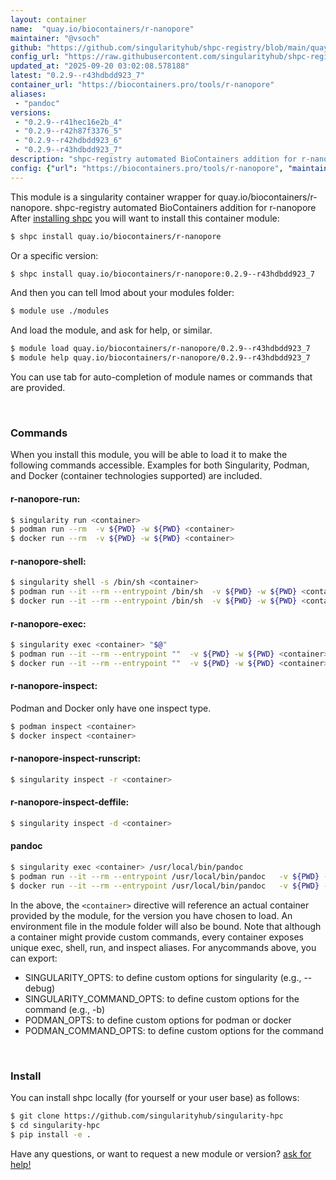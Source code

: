```yaml
---
layout: container
name:  "quay.io/biocontainers/r-nanopore"
maintainer: "@vsoch"
github: "https://github.com/singularityhub/shpc-registry/blob/main/quay.io/biocontainers/r-nanopore/container.yaml"
config_url: "https://raw.githubusercontent.com/singularityhub/shpc-registry/main/quay.io/biocontainers/r-nanopore/container.yaml"
updated_at: "2025-09-20 03:02:08.578188"
latest: "0.2.9--r43hdbdd923_7"
container_url: "https://biocontainers.pro/tools/r-nanopore"
aliases:
 - "pandoc"
versions:
 - "0.2.9--r41hec16e2b_4"
 - "0.2.9--r42h87f3376_5"
 - "0.2.9--r42hdbdd923_6"
 - "0.2.9--r43hdbdd923_7"
description: "shpc-registry automated BioContainers addition for r-nanopore"
config: {"url": "https://biocontainers.pro/tools/r-nanopore", "maintainer": "@vsoch", "description": "shpc-registry automated BioContainers addition for r-nanopore", "latest": {"0.2.9--r43hdbdd923_7": "sha256:3a86d2807d3685d8a4ac023112936b6772cd075d7932c03d203602ac8d8b8696"}, "tags": {"0.2.9--r41hec16e2b_4": "sha256:0a20e89f63ffa07a5d187168ca622610a3c5eff97d5921b5df93ccb543558d23", "0.2.9--r42h87f3376_5": "sha256:f68cf156a5b5f9ff5c8ebc0e907ee86f8ac9f6917c60e05586dd5796847ed685", "0.2.9--r42hdbdd923_6": "sha256:2d16ab736cf27a19a966871b27d67f5d49ece9724fd12282c3a43370fe01527a", "0.2.9--r43hdbdd923_7": "sha256:3a86d2807d3685d8a4ac023112936b6772cd075d7932c03d203602ac8d8b8696"}, "docker": "quay.io/biocontainers/r-nanopore", "aliases": {"pandoc": "/usr/local/bin/pandoc"}}
---
```


This module is a singularity container wrapper for quay.io/biocontainers/r-nanopore.
shpc-registry automated BioContainers addition for r-nanopore
After [installing shpc](#install) you will want to install this container module:


```bash
$ shpc install quay.io/biocontainers/r-nanopore
```

Or a specific version:

```bash
$ shpc install quay.io/biocontainers/r-nanopore:0.2.9--r43hdbdd923_7
```

And then you can tell lmod about your modules folder:

```bash
$ module use ./modules
```

And load the module, and ask for help, or similar.

```bash
$ module load quay.io/biocontainers/r-nanopore/0.2.9--r43hdbdd923_7
$ module help quay.io/biocontainers/r-nanopore/0.2.9--r43hdbdd923_7
```

You can use tab for auto-completion of module names or commands that are provided.

<br>

### Commands

When you install this module, you will be able to load it to make the following commands accessible.
Examples for both Singularity, Podman, and Docker (container technologies supported) are included.

#### r-nanopore-run:

```bash
$ singularity run <container>
$ podman run --rm  -v ${PWD} -w ${PWD} <container>
$ docker run --rm  -v ${PWD} -w ${PWD} <container>
```

#### r-nanopore-shell:

```bash
$ singularity shell -s /bin/sh <container>
$ podman run --it --rm --entrypoint /bin/sh  -v ${PWD} -w ${PWD} <container>
$ docker run --it --rm --entrypoint /bin/sh  -v ${PWD} -w ${PWD} <container>
```

#### r-nanopore-exec:

```bash
$ singularity exec <container> "$@"
$ podman run --it --rm --entrypoint ""  -v ${PWD} -w ${PWD} <container> "$@"
$ docker run --it --rm --entrypoint ""  -v ${PWD} -w ${PWD} <container> "$@"
```

#### r-nanopore-inspect:

Podman and Docker only have one inspect type.

```bash
$ podman inspect <container>
$ docker inspect <container>
```

#### r-nanopore-inspect-runscript:

```bash
$ singularity inspect -r <container>
```

#### r-nanopore-inspect-deffile:

```bash
$ singularity inspect -d <container>
```


#### pandoc

```bash
$ singularity exec <container> /usr/local/bin/pandoc
$ podman run --it --rm --entrypoint /usr/local/bin/pandoc   -v ${PWD} -w ${PWD} <container> -c " $@"
$ docker run --it --rm --entrypoint /usr/local/bin/pandoc   -v ${PWD} -w ${PWD} <container> -c " $@"
```



In the above, the `<container>` directive will reference an actual container provided
by the module, for the version you have chosen to load. An environment file in the
module folder will also be bound. Note that although a container
might provide custom commands, every container exposes unique exec, shell, run, and
inspect aliases. For anycommands above, you can export:

 - SINGULARITY_OPTS: to define custom options for singularity (e.g., --debug)
 - SINGULARITY_COMMAND_OPTS: to define custom options for the command (e.g., -b)
 - PODMAN_OPTS: to define custom options for podman or docker
 - PODMAN_COMMAND_OPTS: to define custom options for the command

<br>

### Install

You can install shpc locally (for yourself or your user base) as follows:

```bash
$ git clone https://github.com/singularityhub/singularity-hpc
$ cd singularity-hpc
$ pip install -e .
```

Have any questions, or want to request a new module or version? [ask for help!](https://github.com/singularityhub/singularity-hpc/issues)